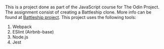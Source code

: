 This is a project done as part of the JavaScript course for The Odin Project. The assignment consist of creating a Battleship clone.
More info can be found at [Battleship project](https://www.theodinproject.com/courses/javascript/lessons/battleship?ref=lnav).
This project uses the following tools:
1. Webpack
2. ESlint (Airbnb-base)
3. Node.js
4. Jest

